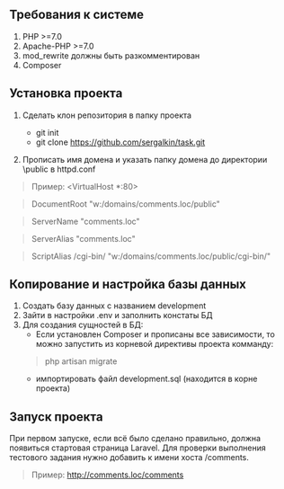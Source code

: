 ## Требования к системе

1. PHP >=7.0
2. Apache-PHP >=7.0
3. mod_rewrite должны быть разкомментирован
4. Composer

## Установка проекта

1. Сделать клон репозитория в папку проекта
    * git init
    * git clone https://github.com/sergalkin/task.git
    
2. Прописать имя домена и указать папку домена до директории \public в httpd.conf

>    Пример: 
>    <VirtualHost *:80>

>    DocumentRoot    "w:/domains/comments.loc/public"

>    ServerName      "comments.loc"

>    ServerAlias     "comments.loc" 

>    ScriptAlias     /cgi-bin/ "w:/domains/comments.loc/public/cgi-bin/"
>    </VirtualHost>
 

## Копирование и настройка базы данных

1. Создать базу данных с названием development
2. Зайти в настройки .env и заполнить констаты БД
3. Для создания сущностей в БД:
    * Если установлен Composer и прописаны все зависимости, то можно запустить из корневой директивы проекта комманду:
    > php artisan migrate
    * импортировать файл development.sql (находится в корне проекта)

## Запуск проекта

При первом запуске, если всё было сделано правильно, должна появиться стартовая страница Laravel.
Для проверки выполнения тестового задания нужно добавить к имени хоста /comments. 
> Пример: http://comments.loc/comments